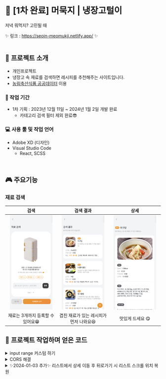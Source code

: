 # 🍚 [1차 완료] 머묵지 | 냉장고털이
저녁 뭐먹지? 고민될 때 

✨ 링크 : https://seoin-meomukji.netlify.app/ ✨  
<br>

## 📣 프로젝트 소개
- 개인프로젝트
- 냉장고 속 재료를 검색하면 레시피를 추천해주는 사이트입니다.
- [농림축산식품 공공데이터](https://data.mafra.go.kr/main.do) 이용

### 📅 작업 기간
- 1차 기획 : 2023년 12월 11일 ~ 2024년 1월 2일 개발 완료
    - 카테고리 검색 필터 제외 완료😎

### 💻 사용 툴 및 작업 언어
- Adobe XD (디자인)
- Visual Studio Code
    - React, SCSS

<br>

## 🎮 주요기능
### 재료 검색
  |검색|검색 결과|상세|
  |:---:|:---:|:---:|
  |<img src="./public/images/readme/search.png" height="50%" width="90%" alt="검색"/>|<img src="./public/images/readme/result.png" height="50%" width="90%" alt="readme 임시 등록"/>|<img src="./public/images/readme/detail.png" height="50%" width="90%" alt="readme 임시 등록"/>|
  |재료는 3개까지 등록할 수 있어요😁|겹친 재료가 있는 레시피가 먼저 나와요😆|맛있게 드세요 😋|
  

## 📌 프로젝트 작업하며 얻은 코드

<details>
  <summary>input range 커스텀 하기</summary>
  
  - 각각 따로 만들어서 position으로 합친다고 생각하면 됨
  - track의 컬러가 들어갈 부분은 props로 받아온다.
    `width: ${(props) => props.fill}%;`
  - `&::-webkit-slider-thumb` 으로 기본 스타일 지우는 것 잊지말 것

  ```javascript

    // * input range 커스텀
    export const SliderContainer = styled.div`
      position: relative;
      width: 100%;
      height: 24px;
    `;
    export const SliderRail = styled.div`
      position: absolute;
      top: calc(50% - 2px);
      width: 100%;
      height: 4px;
      border-radius: 2px;
      background-color: ${theme.inputBgColor};
    `;
    export const SliderFillTrack = styled.div`
      position: absolute;
      top: calc(50% - 2px);
      width: ${(props) => props.fill}%;
      height: 4px;
      border-radius: 2px;
      background-color: ${theme.pointColorOrange};
    `;
    export const Slider = styled.input`
      position: absolute;
      top: calc(50% - 6px);
      width: 100%;
      height: 12px;
      -webkit-appearance: none;
      appearance: none;
      background: transparent;
      margin: 0;
      &::-webkit-slider-thumb {
        -webkit-appearance: none; 
        width: 18px;
        height: 18px;
        border-radius: 50%;
        background: #FFF;
        box-shadow: 0 0 5px rgba(0, 0, 0, 0.2);
        cursor: pointer;
      }
      &:active {
        cursor: grabbing;
      }
      &:focus {
        outline: none;
      }
    `;

  ```
</details>

<details>
  <summary>CORS 해결</summary>
  
  -  `npm i http-proxy-middleware` 설치
  -  `setupProxy.js` 내용 작성
  ```javascript
  // * setupProxy.js
    const { createProxyMiddleware } = require('http-proxy-middleware');

    module.exports = function(app) {
      app.use(
        '/api', //proxy가 필요한 path parameter
        createProxyMiddleware({
          target: 'http://211.237.50.150:7080', //타겟이 되는 api url
          changeOrigin: true,// 서버 구성에 따른 호스트 헤더 변경 여부 설정
        })
      );
    };
    `;
  ```
  - package.json에 코드 추가
  `"proxy" : "http://211.237.50.150:7080"`
</details>

<details>
  <summary>✨2024-01-03 추가✨ 리스트에서 상세 이동 후 뒤로가기 시 리스트 스크롤 위치 복원</summary>
  
  - sessionStorage에 window.scrollY값 저장
  - string Number로 타입 변환 후 대입

  ```javascript
  // Result.js
  // * 상세 이동 후 뒤로가기 시 이전 스크롤 위치 유지
  useEffect(() => {
    const storedScrollPosition = sessionStorage.getItem('scrollPosition');
    if (storedScrollPosition && !loading) {
      const scrollY = Number(storedScrollPosition);
      window.scrollTo(0, scrollY);
    }
  },[loading]);

  return (
    <div 
    className="Result"
    onClick={()=> sessionStorage.setItem('scrollPosition', window.scrollY)} // * 클릭 시 스크롤 위치 저장
    >
    // 생략
    </div>
  )

  // App.js
  // * 검색 리스트 스크롤 위치 유지 이벤트 검색 페이지로 가면 리셋
  if (location.pathname === '/Search') sessionStorage.setItem('scrollPosition', '0');
  ```
</details>
